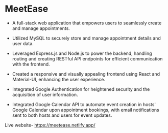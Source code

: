# MeetEase

- A full-stack web application that empowers users to seamlessly create and manage appointments.

- Utilized MySQL to securely store and manage appointment details and user data.

- Leveraged Express.js and Node.js to power the backend, handling routing and creating RESTful API endpoints for efficient communication with the frontend.

- Created a responsive and visually appealing frontend using React and Material-UI, enhancing the user experience.

- Integrated Google Authentication for heightened security and the acquisition of user information.

- Integrated Google Calendar API to automate event creation in hosts' Google Calendar upon appointment bookings, with email notifications sent to both hosts and users for event updates.

Live website- https://meetease.netlify.app/
